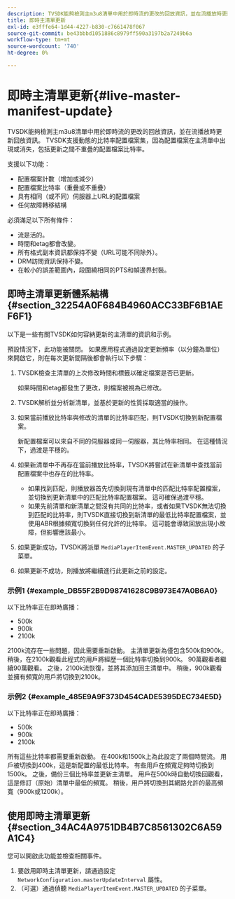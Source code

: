 ```yaml
---
description: TVSDK能夠檢測主m3u8清單中用於即時流的更改的回放資訊，並在流播放時更新回放資訊。 TVSDK支援動態的比特率配置檔案集，因為配置檔案在主清單中出現或消失，包括更新之間不重疊的配置檔案比特率。
title: 即時主清單更新
exl-id: e3fffe64-1d44-4227-b830-c7661478f067
source-git-commit: be43bbbd1051886c8979ff590a3197b2a7249b6a
workflow-type: tm+mt
source-wordcount: '740'
ht-degree: 0%

---
```


# 即時主清單更新{#live-master-manifest-update}

TVSDK能夠檢測主m3u8清單中用於即時流的更改的回放資訊，並在流播放時更新回放資訊。 TVSDK支援動態的比特率配置檔案集，因為配置檔案在主清單中出現或消失，包括更新之間不重疊的配置檔案比特率。

支援以下功能：

* 配置檔案計數（增加或減少）
* 配置檔案比特率（重疊或不重疊）
* 具有相同（或不同）伺服器上URL的配置檔案
* 任何故障轉移結構

必須滿足以下所有條件：

* 流是活的。
* 時間和etag都會改變。
* 所有格式副本資訊都保持不變（URL可能不同除外）。
* DRM訪問資訊保持不變。
* 在較小的誤差範圍內，段圍繞相同的PTS和幀邊界封裝。

## 即時主清單更新體系結構 {#section_32254A0F684B4960ACC33BF6B1AEF6F1}

以下是一些有關TVSDK如何容納更新的主清單的資訊和示例。

預設情況下，此功能被關閉。 如果應用程式通過設定更新頻率（以分鐘為單位）來開啟它，則在每次更新間隔後都會執行以下步驟：

1. TVSDK檢查主清單的上次修改時間和標籤以確定檔案是否已更新。

   如果時間和etag都發生了更改，則檔案被視為已修改。
1. TVSDK解析並分析新清單，並基於更新的性質採取適當的操作。
1. 如果當前播放比特率與修改的清單的比特率匹配，則TVSDK切換到新配置檔案。

   新配置檔案可以來自不同的伺服器或同一伺服器，其比特率相同。 在這種情況下，過渡是平穩的。
1. 如果新清單中不再存在當前播放比特率，TVSDK將嘗試在新清單中查找當前配置檔案中也存在的比特率。

   * 如果找到匹配，則播放器首先切換到現有清單中的匹配比特率配置檔案，並切換到更新清單中的匹配比特率配置檔案。 這可確保過渡平穩。
   * 如果先前清單和新清單之間沒有共同的比特率，或者如果TVSDK無法切換到匹配的比特率，則TVSDK直接切換到新清單的最低比特率配置檔案，並使用ABR根據頻寬切換到任何允許的比特率。 這可能會導致回放出現小故障，但影響應該最小。

1. 如果更新成功，TVSDK將派單 `MediaPlayerItemEvent.MASTER_UPDATED` 的子菜單。
1. 如果更新不成功，則播放將繼續進行此更新之前的設定。

### 示例1 {#example_DB55F2B9D98741628C9B973E47A0B6A0}

以下比特率正在即時廣播：

* 500k
* 900k
* 2100k

2100k流存在一些問題，因此需要重新啟動。 主清單更新為僅包含500k和900k。 稍後，在2100k觀看此程式的用戶將經歷一個比特率切換到900k。 90萬觀看者繼續90萬觀看。 之後，2100k流恢復，並將其添加回主清單中。 稍後，900k觀看並擁有頻寬的用戶將切換到2100k。

### 示例2 {#example_485E9A9F373D454CADE5395DEC734E5D}

以下比特率正在即時廣播：

* 500k
* 900k
* 2100k

所有這些比特率都需要重新啟動。 在400k和1500k上為此設定了兩個時間流。 用戶被切換到400k，這是新配置的最低比特率。 有些用戶在頻寬足夠時切換到1500k。 之後，備份三個比特率並更新主清單。 用戶在500k時自動切換回觀看，這是修訂（原始）清單中最低的頻寬。 稍後，用戶將切換到其網路允許的最高頻寬（900k或1200k）。

## 使用即時主清單更新 {#section_34AC4A9751DB4B7C8561302C6A59A1C4}

您可以開啟此功能並檢查相關事件。

1. 要啟用即時主清單更新，請通過設定 `NetworkConfiguration.masterUpdateInterval` 屬性。
1. （可選）通過偵聽 `MediaPlayerItemEvent.MASTER_UPDATED` 的子菜單。
